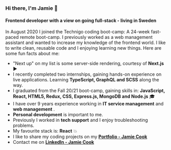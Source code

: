 ### Hi there, I'm Jamie 👋

#### Frontend developer with a view on going full-stack - living in Sweden

In August 2020 I joined the Technigo coding boot-camp: A 24-week fast-paced remote boot-camp. I previously worked as a web management assistant and wanted to increase my knowledge of the frontend world. I like to write clean, reusable code and I enjoying learning new things. Here are some fun facts about me:

* "Next up" on my list is some server-side rendering, courtesy of **Next.js** ▶
* I recently completed two internships, gaining hands-on experience on live applications. Learning **TypeScript, GraphQL and SCSS** along the way.
* I graduated from the Fall 20/21 boot-camp, gaining skills in: **JavaScript, React, HTML5, Redux, CSS, Express.js, MongoDB and Node.js** 🎓
* I have over 9 years experience working in **IT service management** and **web management** .
* **Personal development** is important to me.
* Previously I worked in **tech support** and I enjoy troubleshooting problems.
* My favourite stack is: **React** 💥
* I like to share my coding projects on my **[Portfolio - Jamie Cook](https://jamiecook.netlify.app/)**
* Contact me on **[LinkedIn - Jamie Cook](https://www.linkedin.com/in/jamiepcook)**
<!--
**the-j-curl/the-j-curl** is a ✨ _special_ ✨ repository because its `README.md` (this file) appears on your GitHub profile.
-->
